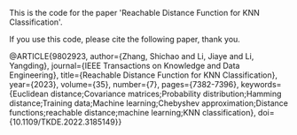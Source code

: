 This is the code for the paper 'Reachable Distance Function for KNN Classification'.

If you use this code, please cite the following paper, thank you.

@ARTICLE{9802923,
  author={Zhang, Shichao and Li, Jiaye and Li, Yangding},
  journal={IEEE Transactions on Knowledge and Data Engineering}, 
  title={Reachable Distance Function for KNN Classification}, 
  year={2023},
  volume={35},
  number={7},
  pages={7382-7396},
  keywords={Euclidean distance;Covariance matrices;Probability distribution;Hamming distance;Training data;Machine learning;Chebyshev approximation;Distance functions;reachable distance;machine learning;KNN classification},
  doi={10.1109/TKDE.2022.3185149}}
